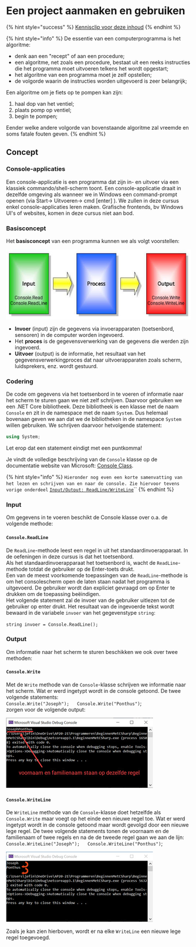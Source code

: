 # Een project aanmaken en gebruiken

{% hint style="success" %}
[Kennisclip voor deze inhoud](https://youtu.be/PfZeFpqO_gQ)
{% endhint %}

{% hint style="info" %}
De essentie van een computerprogramma is het algoritme:

* denk aan een "recept" of aan een procedure;
* een algoritme, net zoals een procedure, bestaat uit een reeks instructies die het programma moet uitvoeren telkens het wordt opgestart;
* het algoritme van een programma moet je zelf opstellen;
* de volgorde waarin de instructies worden uitgevoerd is zeer belangrijk;

Een algoritme om je fiets op te pompen kan zijn:

1. haal dop van het ventiel;
2. plaats pomp op ventiel;
3. begin te pompen;

Eender welke andere volgorde van bovenstaande algoritme zal vreemde en soms fatale fouten geven.
{% endhint %}

## Concept

### **Console-applicaties**

Een console-applicatie is een programma dat zijn in- en uitvoer via een klassiek commando/shell-scherm toont. Een console-applicatie draait in dezelfde omgeving als wanneer we in Windows een command-prompt openen \(via Start-&gt; Uitvoeren-&gt; cmd \[enter\] \). We zullen in deze cursus enkel console-applicaties leren maken. Grafische frontends, bv Windows UI's of websites, komen in deze cursus niet aan bod.

### Basisconcept

Het **basisconcept** van een programma kunnen we als volgt voorstellen:

![input-process-output CSharp Console App](../../.gitbook/assets/image%20%2851%29.png)

* **Invoer** \(input\) zijn de gegevens via invoerapparaten \(toetsenbord, sensoren\) in de computer worden ingevoerd.
* Het **proces** is de gegevensverwerking van de gegevens die werden zijn ingevoerd.
* **Uitvoer** \(output\) is de informatie, het resultaat van het gegevensverwerkingproces dat naar uitvoerapparaten zoals scherm, luidsprekers, enz. wordt gestuurd.

### **Codering**

De code om gegevens via het toetsenbord in te voeren of informatie naar het scherm te sturen gaan we niet zelf schrijven. Daarvoor gebruiken we een .NET Core bibliotheek. Deze bibliotheek is een klasse met de naam `Console` en zit in de namespace met de naam `System`. Dus helemaal bovenaan geven we aan dat we de bibliotheken in de namespace `System` willen gebruiken. We schrijven daarvoor hetvolgende statement:

```csharp
using System;
```

Let erop dat een statement eindigt met een puntkomma!

Je vindt de volledige beschrijving van de `Console` klasse op de documentatie website van Microsoft: [Console Class](https://docs.microsoft.com/en-us/dotnet/api/system.console?view=netcore-3.1).

{% hint style="info" %}
`Hieronder nog even een korte samenvatting van het lezen en schrijven van en naar de console. Zie hiervoor tevens vorige onderdeel` [`Input/Output: ReadLine/WriteLine`](3_console.md)\`\`
{% endhint %}

### **Input**

Om gegevens in te voeren beschikt de Console klasse over o.a. de volgende methode:

#### **`Console.ReadLine`**

De `ReadLine`-methode leest een regel in uit het standaardinvoerapparaat. In de oefeningen in deze cursus is dat het toetsenbord.  
Als het standaardinvoerapparaat het toetsenbord is, wacht de `ReadLine`-methode totdat de gebruiker op de Enter-toets drukt.  
Een van de meest voorkomende toepassingen van de `ReadLine`-methode is om het consolescherm open de laten staan nadat het programma is uitgevoerd. De gebruiker wordt dan expliciet gevraagd om op Enter te drukken om de toepassing beëindigen.  
Het volgende statement zal de invoer van de gebruiker uitlezen tot de gebruiker op enter drukt. Het resultaat van de ingevoerde tekst wordt bewaard in de variabele `invoer` van het gegevenstype `string`:

`string invoer = Console.ReadLine();`

### Output

Om informatie naar het scherm te sturen beschikken we ook over twee methoden:

#### **`Console.Write`**

Met de `Write` methode van de `Console`-klasse schrijven we informatie naar het scherm. Wat er werd ingetypt wordt in de console getoond. De twee volgende statements:  
`Console.Write("Joseph");  
Console.Write("Ponthus")`;  
zorgen voor de volgende output:

![Console.Write voorbeeld](../../.gitbook/assets/image%20%2847%29.png)

#### **`Console.WriteLine`**

De `WriteLine` methode van de `Console`-klasse doet hetzelfde als `Console.Write` maar voegt op het einde een nieuwe regel toe. Wat er werd ingetypt wordt in de console getoond maar wordt gevolgd door een nieuwe lege regel. De twee volgende statements tonen de voornaam en de familienaam of twee regels en na de de tweede regel gaan we aan de lijn:  
`Console.WriteLine("Joseph");  
Console.WriteLine("Ponthus")`;

![Console.WriteLine voorbeeld](../../.gitbook/assets/image%20%2853%29.png)

Zoals je kan zien hierboven, wordt er na elke `WriteLine` een nieuwe lege regel toegevoegd.


